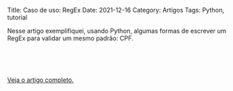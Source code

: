 Title: Caso de uso: RegEx 
Date: 2021-12-16
Category: Artigos
Tags: Python, tutorial

Nesse artigo exemplifiquei, usando Python, algumas formas de escrever um RegEx para validar um mesmo padrão: CPF.

<br><br><br>

[Veja o artigo completo.](https://dev.to/feministech/caso-de-uso-regex-19bn)
